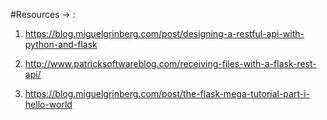 #Resources -> :
1) https://blog.miguelgrinberg.com/post/designing-a-restful-api-with-python-and-flask

2) http://www.patricksoftwareblog.com/receiving-files-with-a-flask-rest-api/

3) https://blog.miguelgrinberg.com/post/the-flask-mega-tutorial-part-i-hello-world